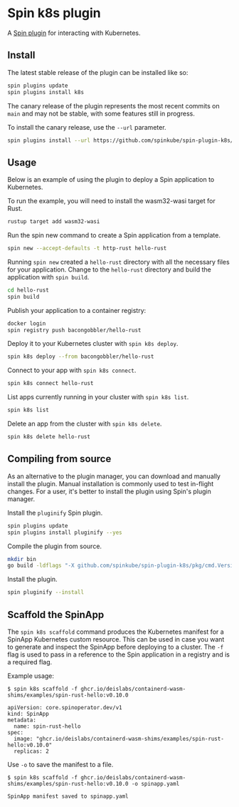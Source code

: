 # Spin k8s plugin

A [Spin plugin](https://github.com/spinkube/spin-plugins) for interacting with Kubernetes.

## Install

The latest stable release of the plugin can be installed like so:

```sh
spin plugins update
spin plugins install k8s
```

The canary release of the plugin represents the most recent commits on `main` and may not be stable, with some
features still in progress.

To install the canary release, use the `--url` parameter.

```sh
spin plugins install --url https://github.com/spinkube/spin-plugin-k8s/releases/download/canary/k8s.json
```

## Usage

Below is an example of using the plugin to deploy a Spin application to Kubernetes.

To run the example, you will need to install the wasm32-wasi target for Rust.

```sh
rustup target add wasm32-wasi
```

Run the spin new command to create a Spin application from a template.

```sh
spin new --accept-defaults -t http-rust hello-rust
```

Running `spin new` created a `hello-rust` directory with all the necessary files for your application. Change to the
`hello-rust` directory and build the application with `spin build`.

```sh
cd hello-rust
spin build
```

Publish your application to a container registry:

```sh
docker login
spin registry push bacongobbler/hello-rust
```

Deploy it to your Kubernetes cluster with `spin k8s deploy`.

```sh
spin k8s deploy --from bacongobbler/hello-rust
```

Connect to your app with `spin k8s connect`.

```sh
spin k8s connect hello-rust
```

List apps currently running in your cluster with `spin k8s list`.

```sh
spin k8s list
```

Delete an app from the cluster with `spin k8s delete`.

```sh
spin k8s delete hello-rust
```

## Compiling from source

As an alternative to the plugin manager, you can download and manually install the plugin. Manual installation is
commonly used to test in-flight changes. For a user, it's better to install the plugin using Spin's plugin manager.

Install the `pluginify` Spin plugin.

```sh
spin plugins update
spin plugins install pluginify --yes
```

Compile the plugin from source.

```sh
mkdir bin
go build -ldflags "-X github.com/spinkube/spin-plugin-k8s/pkg/cmd.Version=git-$(git rev-parse --short HEAD)" -o bin ./...
```

Install the plugin.

```sh
spin pluginify --install
```

## Scaffold the SpinApp

The `spin k8s scaffold` command produces the Kubernetes manifest for a SpinApp Kubernetes custom resource. This can be used in case you want to generate and inspect the SpinApp before deploying to a cluster. The `-f` flag is used to pass in a reference to the Spin application in a registry and is a required flag.

Example usage:

```console
$ spin k8s scaffold -f ghcr.io/deislabs/containerd-wasm-shims/examples/spin-rust-hello:v0.10.0

apiVersion: core.spinoperator.dev/v1
kind: SpinApp
metadata:
  name: spin-rust-hello
spec:
  image: "ghcr.io/deislabs/containerd-wasm-shims/examples/spin-rust-hello:v0.10.0"
  replicas: 2
```

Use `-o` to save the manifest to a file.

```console
$ spin k8s scaffold -f ghcr.io/deislabs/containerd-wasm-shims/examples/spin-rust-hello:v0.10.0 -o spinapp.yaml

SpinApp manifest saved to spinapp.yaml
```
